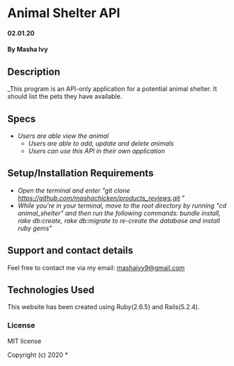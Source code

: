 # Animal Shelter API
#### 02.01.20
#### By Masha Ivy
## Description
_This program is an API-only application for a potential animal shelter. It should list the pets they have available. 
## Specs

* _Users are able view the animal_
  * _Users are able to add, update and delete animals_
  * _Users can use this API in their own application_


## Setup/Installation Requirements
* _Open the terminal and enter "git clone https://github.com/mashachicken/products_reviews.git "_
* _While you're in your terminal, move to the root directory by running "cd animal_shelter"  and then run the following commands: bundle install, rake db:create, rake db:migrate to re-create the database and install ruby gems"_


## Support and contact details
Feel free to contact me via my email:
mashaivy9@gmail.com

## Technologies Used
This website has been created using Ruby(2.6.5) and Rails(5.2.4).

### License
MIT license

Copyright (c) 2020 *
